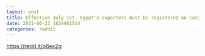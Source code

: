 ```yaml
--- 
layout: post 
title: Effective July 1st, Egypt's exporters must be registered on CargoX’s blockchain-document-submission platform - which is built on Polygon (Matic) 
date: 2021-06-23 1624461514 
categories: reddit 
--- 
```

https://redd.it/o6ex2g